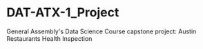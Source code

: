 # DAT-ATX-1_Project
General Assembly's Data Science Course capstone project: Austin Restaurants Health Inspection
